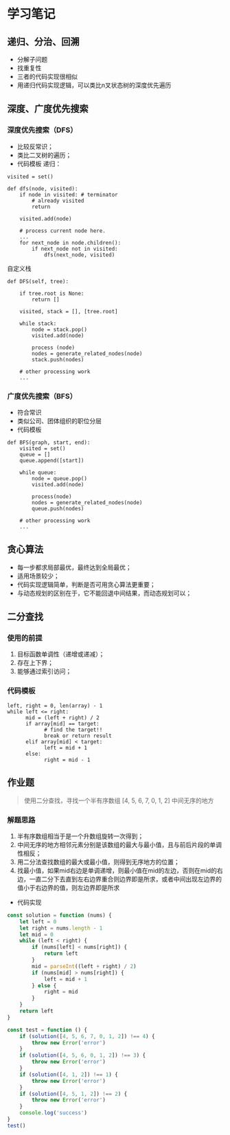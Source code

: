 # 学习笔记
## 递归、分治、回溯
* 分解子问题
* 找重复性
* 三者的代码实现很相似
* 用递归代码实现逻辑，可以类比n叉状态树的深度优先遍历

## 深度、广度优先搜索
### 深度优先搜索（DFS）
* 比较反常识；
* 类比二叉树的遍历；
* 代码模板
递归：
```
visited = set() 

def dfs(node, visited):
    if node in visited: # terminator
    	# already visited 
    	return 

	visited.add(node) 

	# process current node here. 
	...
	for next_node in node.children(): 
		if next_node not in visited: 
			dfs(next_node, visited)
```

自定义栈
```
def DFS(self, tree): 

	if tree.root is None: 
		return [] 

	visited, stack = [], [tree.root]

	while stack: 
		node = stack.pop() 
		visited.add(node)

		process (node) 
		nodes = generate_related_nodes(node) 
		stack.push(nodes) 

	# other processing work 
	...
```

### 广度优先搜索（BFS）
* 符合常识
* 类似公司、团体组织的职位分层
* 代码模板
```
def BFS(graph, start, end):
    visited = set()
	queue = [] 
	queue.append([start]) 

	while queue: 
		node = queue.pop() 
		visited.add(node)

		process(node) 
		nodes = generate_related_nodes(node) 
		queue.push(nodes)

	# other processing work 
	...
```

## 贪心算法
* 每一步都求局部最优，最终达到全局最优；
* 适用场景较少；
* 代码实现逻辑简单，判断是否可用贪心算法更重要；
* 与动态规划的区别在于，它不能回退中间结果，而动态规划可以；

## 二分查找
### 使用的前提
1. 目标函数单调性（递增或递减）；
2. 存在上下界；
3. 能够通过索引访问；

### 代码模板
```
left, right = 0, len(array) - 1 
while left <= right: 
	  mid = (left + right) / 2 
	  if array[mid] == target: 
		    # find the target!! 
		    break or return result 
	  elif array[mid] < target: 
		    left = mid + 1 
	  else: 
		    right = mid - 1
```

## 作业题
> 使用二分查找，寻找一个半有序数组 [4, 5, 6, 7, 0, 1, 2] 中间无序的地方

### 解题思路
1. 半有序数组相当于是一个升数组旋转一次得到；
2. 中间无序的地方相邻元素分别是该数组的最大与最小值，且与前后片段的单调性相反；
3. 用二分法查找数组的最大或最小值，则得到无序地方的位置；
4. 找最小值，如果mid右边是单调递增，则最小值在mid的左边，否则在mid的右边，一直二分下去直到左右边界重合则边界即是所求，或者中间出现左边界的值小于右边界的值，则左边界即是所求

* 代码实现
```js
const solution = function (nums) {
    let left = 0
    let right = nums.length - 1
    let mid = 0
    while (left < right) {
        if (nums[left] < nums[right]) {
            return left
        }
        mid = parseInt((left + right) / 2)
        if (nums[mid] > nums[right]) {
            left = mid + 1
        } else {
            right = mid
        }
    }
    return left
}

const test = function () {
    if (solution([4, 5, 6, 7, 0, 1, 2]) !== 4) {
        throw new Error('error')
    }
    if (solution([4, 5, 6, 0, 1, 2]) !== 3) {
        throw new Error('error')
    }
    if (solution([4, 1, 2]) !== 1) {
        throw new Error('error')
    }
    if (solution([4, 5, 1, 2]) !== 2) {
        throw new Error('error')
    }
    console.log('success')
}
test()
```

